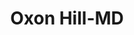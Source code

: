 ---
title: Oxon Hill-MD
slug: oxon-hill-md
f_state:
- cms/state/maryland.md
f_locations:
- cms/payday-loan/capitol-beltway-check-cashing-6015.md
- cms/payday-loan/capitol-beltway-check-cashing-6016.md
- cms/payday-loan/check-cashing-10765.md
- cms/payday-loan/kash-king-19963.md
- cms/payday-loan/kash-king-19967.md
- cms/payday-loan/meads-inc-20743.md
updated-on: '2024-05-30T13:41:28.615Z'
created-on: '2024-05-30T13:41:28.615Z'
published-on: '2024-05-30T13:54:32.469Z'
f_city: Oxon Hill
layout: '[city].html'
tags: city
---